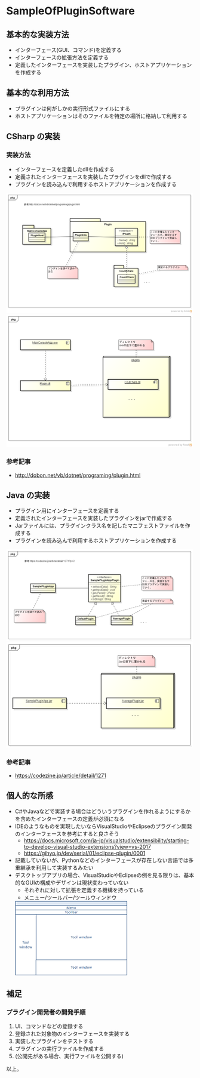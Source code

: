 # SampleOfPluginSoftware

## 基本的な実装方法

* インターフェース(GUI、コマンド)を定義する
* インターフェースの拡張方法を定義する
* 定義したインターフェースを実装したプラグイン、ホストアプリケーションを作成する

## 基本的な利用方法

* プラグインは何がしかの実行形式ファイルにする
* ホストアプリケーションはそのファイルを特定の場所に格納して利用する

## CSharp の実装

### 実装方法

* インターフェースを定義したdllを作成する
* 定義されたインターフェースを実装したプラグインをdllで作成する
* プラグインを読み込んで利用するホストアプリケーションを作成する

<img src="./csharp/PluginTextEditor/Doc/PluginSystem(CS).png" width="500">

<img src="./csharp/PluginTextEditor/Doc/PluginSystem(CS)_deployment.png" width="500">

### 参考記事

* http://dobon.net/vb/dotnet/programing/plugin.html

## Java の実装

* プラグイン用にインターフェースを定義する
* 定義されたインターフェースを実装したプラグインをjarで作成する
* Jarファイルには、プラグインクラス名を記したマニフェストファイルを作成する
* プラグインを読み込んで利用するホストアプリケーションを作成する

<img src="./java/SamplePluginAppPlugin/Doc/Class_Plugin System(java).png" width="500">

<img src="./java/SamplePluginAppPlugin/Doc/Deployment_Plugin System(java).png" width="500">

### 参考記事

* https://codezine.jp/article/detail/1271

## 個人的な所感

* C#やJavaなどで実装する場合はどういうプラグインを作れるようにするかを含めたインターフェースの定義が必須になる
* IDEのようなものを実現したいならVisualStudioやEclipseのプラグイン開発のインターフェースを参考にすると良さそう
  * https://docs.microsoft.com/ja-jp/visualstudio/extensibility/starting-to-develop-visual-studio-extensions?view=vs-2017
  * https://gihyo.jp/dev/serial/01/eclipse-plugin/0001
* 記載していないが、Pythonなどのインターフェースが存在しない言語では多重継承を利用して実装するみたい
* デスクトップアプリの場合、VisualStudioやEclipseの例を見る限りは、基本的なGUIの構成やデザインは現状変わっていない
  * それぞれに対して拡張を定義する機構を持っている
  * メニュー/ツールバー/ツールウィンドウ
  <img src="./Doc/desktopapp_gui.png" width="300">

## 補足

### プラグイン開発者の開発手順

1. UI、コマンドなどの登録する
1. 登録された対象物のインターフェースを実装する
1. 実装したプラグインをテストする
1. プラグインの実行ファイルを作成する
1. (公開先がある場合、実行ファイルを公開する)

以上。
